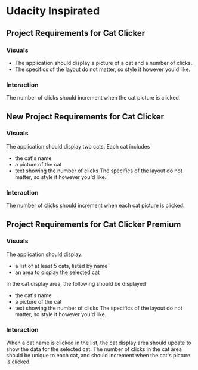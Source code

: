 # Udacity Inspirated

## Project Requirements for Cat Clicker

### Visuals
* The application should display a picture of a cat and a number of clicks.
* The specifics of the layout do not matter, so style it however you'd like.

### Interaction
The number of clicks should increment when the cat picture is clicked.

## New Project Requirements for Cat Clicker
### Visuals
The application should display two cats. Each cat includes
* the cat's name
* a picture of the cat
* text showing the number of clicks
The specifics of the layout do not matter, so style it however you'd like.

### Interaction
The number of clicks should increment when each cat picture is clicked.

## Project Requirements for Cat Clicker Premium
### Visuals
The application should display:
* a list of at least 5 cats, listed by name
* an area to display the selected cat

In the cat display area, the following should be displayed
* the cat's name
* a picture of the cat
* text showing the number of clicks
The specifics of the layout do not matter, so style it however you'd like.

### Interaction
When a cat name is clicked in the list, the cat display area should update to show the data for the selected cat.
The number of clicks in the cat area should be unique to each cat, and should increment when the cat's picture is clicked.